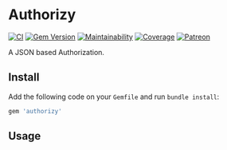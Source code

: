 # Authorizy

[![CI](https://github.com/wbotelhos/authorizy/workflows/CI/badge.svg)](https://github.com/wbotelhos/authorizy/actions)
[![Gem Version](https://badge.fury.io/rb/authorizy.svg)](https://badge.fury.io/rb/authorizy)
[![Maintainability](https://api.codeclimate.com/v1/badges/f312587b4f126bb13e85/maintainability)](https://codeclimate.com/github/wbotelhos/authorizy/maintainability)
[![Coverage](https://codecov.io/gh/wbotelhos/blogy/branch/master/graph/badge.svg?token=PENDING)](https://codecov.io/gh/wbotelhos/authorizy)
[![Patreon](https://img.shields.io/badge/donate-%3C3-brightgreen.svg)](https://www.patreon.com/wbotelhos)

A JSON based Authorization.

## Install

Add the following code on your `Gemfile` and run `bundle install`:

```ruby
gem 'authorizy'
```

## Usage
